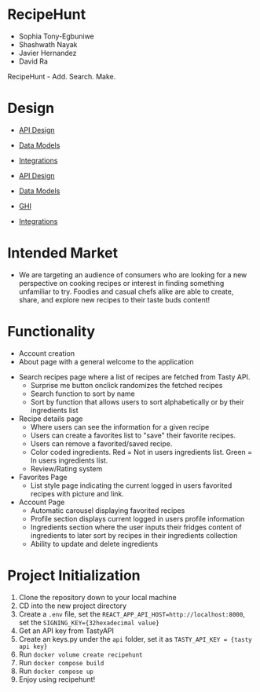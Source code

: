# RecipeHunt
* Sophia Tony-Egbuniwe
* Shashwath Nayak
* Javier Hernandez
* David Ra

RecipeHunt - Add. Search. Make.

# Design

-   [API Design](docs/api.md)
-   [Data Models](docs/data-model.md)
-   [Integrations](docs/integrations.md)

-   [API Design](docs/api.md)
-   [Data Models](docs/data-model.md)
-   [GHI](docs/ghi.md)
-   [Integrations](docs/integrations.md)

# Intended Market

-   We are targeting an audience of consumers who are looking for a new perspective on cooking recipes or interest in finding something unfamiliar to try. Foodies and casual chefs alike are able to create, share, and explore new recipes to their taste buds content!

# Functionality

-   Account creation
-   About page with a general welcome to the application

*   Search recipes page where a list of recipes are fetched from Tasty API.
    -   Surprise me button onclick randomizes the fetched recipes
    -   Search function to sort by name
    -   Sort by function that allows users to sort alphabetically or by their ingredients list
*   Recipe details page
    -   Where users can see the information for a given recipe
    -   Users can create a favorites list to "save" their favorite recipes.
    -   Users can remove a favorited/saved recipe.
    -   Color coded ingredients. Red = Not in users ingredients list. Green = In users ingredients list.
    -   Review/Rating system
*   Favorites Page
    -   List style page indicating the current logged in users favorited recipes with picture and link.
*   Account Page
    -   Automatic carousel displaying favorited recipes
    -   Profile section displays current logged in users profile information
    -   Ingredients section where the user inputs their fridges content of ingredients to later sort by recipes in their ingredients collection
    -   Ability to update and delete ingredients

# Project Initialization

1. Clone the repository down to your local machine
2. CD into the new project directory
3. Create a `.env` file, set the `REACT_APP_API_HOST=http://localhost:8000`,
   set the `SIGNING_KEY={32hexadecimal value}`
4. Get an API key from TastyAPI
5. Create an keys.py under the `api` folder, set it as `TASTY_API_KEY = {tasty api key}`
6. Run `docker volume create recipehunt`
7. Run `docker compose build`
8. Run `docker compose up`
9. Enjoy using recipehunt!

